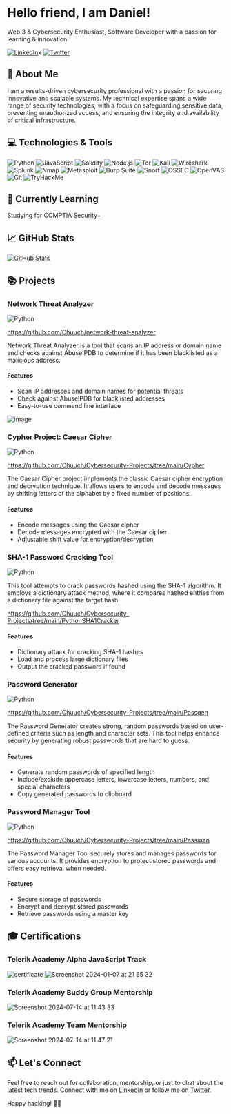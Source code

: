 <!-- Your Name -->
# Hello friend, I am Daniel!

<!-- Introduction -->
Web 3 & Cybersecurity Enthusiast, Software Developer with a passion for learning & innovation

<!-- Badges -->
[![LinkedIn](https://img.shields.io/badge/-LinkedIn-blue?style=flat&logo=linkedin&logoColor=white)](https://www.linkedin.com/in/daniel-chuchulev/)x
[![Twitter](https://img.shields.io/badge/-Twitter-1DA1F2?style=flat&logo=twitter&logoColor=white)](https://x.com/0xchuch)
## 🚀 About Me

I am a results-driven cybersecurity professional with a passion for securing innovative and scalable systems. My technical expertise spans a wide range of security technologies, with a focus on safeguarding sensitive data, preventing unauthorized access, and ensuring the integrity and availability of critical infrastructure.

## 💻 Technologies & Tools
![Python](https://img.shields.io/badge/python-3670A0?style=for-the-badge&logo=python&logoColor=ffdd54)
![JavaScript](https://img.shields.io/badge/-JavaScript-F7DF1E?style=for-the-badge&logo=javascript&logoColor=white)
![Solidity](https://img.shields.io/badge/Solidity-%23363636.svg?style=for-the-badge&logo=solidity&logoColor=white)
![Node.js](https://img.shields.io/badge/Node.js-339933?style=for-the-badge&logo=node.js&logoColor=white)
![Tor](https://img.shields.io/badge/Tor-7D4698?style=for-the-badge&logo=Tor-Browser&logoColor=white)
![Kali](https://img.shields.io/badge/Kali-268BEE?style=for-the-badge&logo=kalilinux&logoColor=white)
![Wireshark](https://img.shields.io/badge/-Wireshark-%231679A7?style=for-the-badge&logo=wireshark&logoColor=white)
![Splunk](https://img.shields.io/badge/splunk-%23000000.svg?style=for-the-badge&logo=splunk&logoColor=white)
![Nmap](https://img.shields.io/badge/Nmap-Network%20Scanner-blue.svg?style=for-the-badge&logo=nmap&logoColor=white)
![Metasploit](https://img.shields.io/badge/Metasploit-Exploit%20Framework-blue.svg?style=for-the-badge&logo=metasploit&logoColor=white&)
![Burp Suite](https://img.shields.io/badge/Burp%20Suite-Web%20Security%20Scanner-orange.svg?style=for-the-badge&logo=burp%20suite&logoColor=white)
![Snort](https://img.shields.io/badge/Snort-Intrusion%20Detection%20System-blue.svg?style=for-the-badge&logo=snort&logoColor=white)
![OSSEC](https://img.shields.io/badge/OSSEC-Open%20Source%20Security%20Platform-blue.svg?style=for-the-badge&logo=security&logoColor=white)
![OpenVAS](https://img.shields.io/badge/OpenVAS-Vulnerability%20Assessment%20System-blue.svg?style=for-the-badge&logo=openvas&logoColor=white)
![Git](https://img.shields.io/badge/git-%23F05033.svg?style=for-the-badge&logo=git&logoColor=white)
![TryHackMe](https://img.shields.io/badge/-TryHackMe-%23212C42?style=for-the-badge&logo=tryhackme&logoColor=white)

## 🌱 Currently Learning

Studying for COMPTIA Security+

## 📈 GitHub Stats

[![GitHub Stats](https://github-readme-stats.vercel.app/api?username=Chuuch&show_icons=true&hide_title=true&count_private=true&hide=issues,contribs&bg_color=30,e96443,904e95&title_color=fff&text_color=fff)](https://github.com/Chuuch)

## 📚 Projects

### Network Threat Analyzer
![Python](https://img.shields.io/badge/python-3670A0?style=for-the-badge&logo=python&logoColor=ffdd54)

https://github.com/Chuuch/network-threat-analyzer

Network Threat Analyzer is a tool that scans an IP address or domain name and checks against AbuseIPDB to determine if it has been blacklisted as a malicious address.

#### Features

- Scan IP addresses and domain names for potential threats
- Check against AbuseIPDB for blacklisted addresses
- Easy-to-use command line interface

![image](https://github.com/user-attachments/assets/4a26c10c-c337-4d7d-8565-fb8013699357)


### Cypher Project: Caesar Cipher
![Python](https://img.shields.io/badge/python-3670A0?style=for-the-badge&logo=python&logoColor=ffdd54)

https://github.com/Chuuch/Cybersecurity-Projects/tree/main/Cypher

The Caesar Cipher project implements the classic Caesar cipher encryption and decryption technique. It allows users to encode and decode messages by shifting letters of the alphabet by a fixed number of positions.

#### Features
- Encode messages using the Caesar cipher
- Decode messages encrypted with the Caesar cipher
- Adjustable shift value for encryption/decryption


### SHA-1 Password Cracking Tool
![Python](https://img.shields.io/badge/python-3670A0?style=for-the-badge&logo=python&logoColor=ffdd54)

This tool attempts to crack passwords hashed using the SHA-1 algorithm. It employs a dictionary attack method, where it compares hashed entries from a dictionary file against the target hash.

https://github.com/Chuuch/Cybersecurity-Projects/tree/main/PythonSHA1Cracker

#### Features
- Dictionary attack for cracking SHA-1 hashes
- Load and process large dictionary files
- Output the cracked password if found


### Password Generator
![Python](https://img.shields.io/badge/python-3670A0?style=for-the-badge&logo=python&logoColor=ffdd54)

https://github.com/Chuuch/Cybersecurity-Projects/tree/main/Passgen

The Password Generator creates strong, random passwords based on user-defined criteria such as length and character sets. This tool helps enhance security by generating robust passwords that are hard to guess.

#### Features
- Generate random passwords of specified length
- Include/exclude uppercase letters, lowercase letters, numbers, and special characters
- Copy generated passwords to clipboard


### Password Manager Tool
![Python](https://img.shields.io/badge/python-3670A0?style=for-the-badge&logo=python&logoColor=ffdd54)

https://github.com/Chuuch/Cybersecurity-Projects/tree/main/Passman

The Password Manager Tool securely stores and manages passwords for various accounts. It provides encryption to protect stored passwords and offers easy retrieval when needed.

#### Features
- Secure storage of passwords
- Encrypt and decrypt stored passwords
- Retrieve passwords using a master key


## 🎓 Certifications

### Telerik Academy Alpha JavaScript Track

![certificate](https://github.com/Chuuch/Chuuch/assets/78451418/5dc97cc7-6ae7-4b3d-81ff-0bdb0152d932)
![Screenshot 2024-01-07 at 21 55 32](https://github.com/Chuuch/Chuuch/assets/78451418/c9822622-95ff-4e7d-865b-c99423fc042f)

### Telerik Academy Buddy Group Mentorship

![Screenshot 2024-07-14 at 11 43 33](https://github.com/user-attachments/assets/1c67ab8a-3067-4f2f-9cbe-1b2cfae5b3ef)


### Telerik Academy Team Mentorship

![Screenshot 2024-07-14 at 11 47 21](https://github.com/user-attachments/assets/36e89619-4f89-445a-a115-29e6b3852ae8)




## 📫 Let's Connect

Feel free to reach out for collaboration, mentorship, or just to chat about the latest tech trends. Connect with me on [LinkedIn](https://www.linkedin.com/in/chuchulev) or follow me on [Twitter](https://twitter.com/chuchulev).

Happy hacking! 👨‍💻
